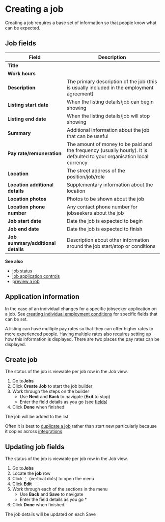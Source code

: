 # Creating a job

Creating a job requires a base set of information so that people know what can be expected.

## Job fields

| **Field**                          | **Description**                                                                                                        |
|------------------------------------|------------------------------------------------------------------------------------------------------------------------|
| **Title**                          |                                                                                                                        |
| **Work hours**                     |                                                                                                                        |
| **Description**                    | The primary description of the job (this is usually included in the employment agreement)                              |
| **Listing start date**             | When the listing details/job can begin showing                                                                         |
| **Listing end date**               | When the listing details/job will stop showing                                                                         |
| **Summary**                        | Additional information about the job that can be useful                                                                |
| **Pay rate/remuneration**          | The amount of money to be paid and the frequency (usually hourly). It is defaulted to your organisation local currency |
| **Location**                       | The street address of the position/job/role                                                                            |
| **Location additional details**    | Supplementary information about the location                                                                           |
| **Location photos**                | Photos to be shown about the job                                                                                       |
| **Location phone number**          | Any contact phone number for jobseekers about the job                                                                  |
| **Job start date**                 | Date the job is expected to begin                                                                                      |
| **Job end date**                   | Date the job is expected to finish                                                                                     |
| **Job summary/additional details** | Description about other information around the job start/stop or conditions                                            |

<prompt>

**See also**

* [job status](job-status)
* [job application controls](job-application-controls)
* [preview a job](previewing-a-job)

</prompt>

<explanation>

## Application information

In the case of an individual changes for a specific jobseeker application on a job.
See [creating individual employment conditions](creating-individual-employment-conditions) for specific fields that can
be set.

A listing can have multiple pay rates so that they can offer higher rates to more experienced people. Having multiple
rates also requires setting up how this information is displayed. There are two places the pay rates can be displayed.

</explanation>

<instructions>

## Create job

The status of the job is viewable per job row in the Job view.

1. Go to**Jobs**
2. Click <span class="mdi mdi-plus">**Create Job**</span>  to start the job builder
3. Work through the steps on the builder
   * Use **Next** and **Back** to navigate (**Exit** to stop)
   * Enter the field details as you go (see [fields](#job-fields))
4. Click **Done** when finished

The job will be added to the list

<prompt>

Often it is best to [duplicate a job](duplicate-a-job.md) rather than start new particularly because it copies across [integrations](../integrations/integrations.md)

</prompt>

</instructions>

<instructions>

## Updating job fields

The status of the job is viewable per job row in the Job view.

1. Go to**Jobs**
2. Locate the **job** row <span class="mdi mdi-checkbox-marked-outline"></span>
3. Click &vellip; (vertical dots) to open the menu
4. Click **Edit**
5. Work through each of the sections in the menu
   * Use **Back** and **Save** to navigate
   * Enter the field details as you go
     * 
6. Click **Done** when finished

The job details will be updated on each Save

</instructions>
